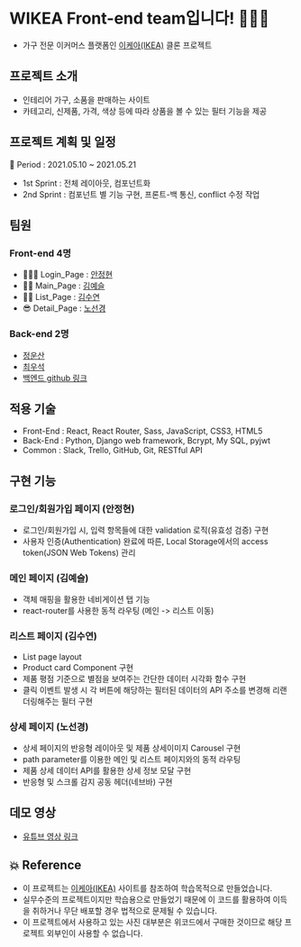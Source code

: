 # WIKEA Front-end team입니다! 👨🏻‍💻

- 가구 전문 이커머스 플랫폼인 [이케아(IKEA)](https://www.ikea.com/kr/ko/) 클론 프로젝트

## 프로젝트 소개

- 인테리어 가구, 소품을 판매하는 사이트
- 카테고리, 신제품, 가격, 색상 등에 따라 상품을 볼 수 있는 필터 기능을 제공

## 프로젝트 계획 및 일정

🎈 Period : 2021.05.10 ~ 2021.05.21
- 1st Sprint : 전체 레이아웃, 컴포넌트화
- 2nd Sprint : 컴포넌트 별 기능 구현, 프론트-백 통신, conflict 수정 작업

## 팀원

### Front-end 4명

  - 👱🏻‍♀️ Login_Page : [안정현](https://github.com/ahnjeongh2)
  - 👶🏻 Main_Page : [김예슬](https://github.com/yesl-kim)
  - 👱🏻 List_Page : [김수연](https://github.com/ksy4568)
  - 😎 Detail_Page : [노선경](https://github.com/celline1637)

### Back-end 2명

  - [정운산](https://github.com/Action2theFuture)
  - [최우석](https://github.com/tonic523)
  - [백엔드 github 링크](https://github.com/wecode-bootcamp-korea/20-1st-WIKEA-backend)

## 적용 기술

- Front-End : React, React Router, Sass, JavaScript, CSS3, HTML5
- Back-End : Python, Django web framework, Bcrypt, My SQL, pyjwt
- Common : Slack, Trello, GitHub, Git, RESTful API

## 구현 기능

### 로그인/회원가입 페이지 (안정현)

- 로그인/회원가입 시, 입력 항목들에 대한 validation 로직(유효성 검증) 구현 
- 사용자 인증(Authentication) 완료에 따른, Local Storage에서의 access token(JSON Web Tokens) 관리

### 메인 페이지 (김예슬)

- 객체 매핑을 활용한 네비게이션 탭 기능
- react-router를 사용한 동적 라우팅 (메인 -> 리스트 이동)

### 리스트 페이지 (김수연)

- List page layout
- Product card Component 구현
- 제품 평점 기준으로 별점을 보여주는 간단한 데이터 시각화 함수 구현
- 클릭 이벤트 발생 시 각 버튼에 해당하는 필터된 데이터의 API 주소를 변경해 리랜더링해주는 필터 구현

### 상세 페이지 (노선경)

- 상세 페이지의 반응형 레이아웃 및 제품 상세이미지 Carousel 구현
- path parameter를 이용한 메인 및 리스트 페이지와의 동적 라우팅
- 제품 상세 데이터 API를 활용한 상세 정보 모달 구현
- 반응형 및 스크롤 감지 공동 헤더(네브바) 구현


## 데모 영상
- [유튜브 영상 링크](https://www.youtube.com/watch?v=I6-gSyTRVAU)


## 💥 Reference
- 이 프로젝트는 [이케아(IKEA)](https://www.ikea.com/kr/ko/) 사이트를 참조하여 학습목적으로 만들었습니다.
- 실무수준의 프로젝트이지만 학습용으로 만들었기 때문에 이 코드를 활용하여 이득을 취하거나 무단 배포할 경우 법적으로 문제될 수 있습니다.
- 이 프로젝트에서 사용하고 있는 사진 대부분은 위코드에서 구매한 것이므로 해당 프로젝트 외부인이 사용할 수 없습니다.
